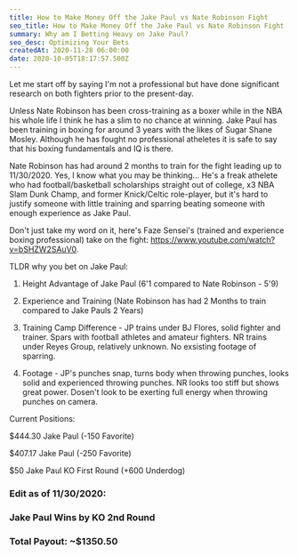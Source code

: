 ```yaml
---
title: How to Make Money Off the Jake Paul vs Nate Robinson Fight
seo_title: How to Make Money Off the Jake Paul vs Nate Robinson Fight
summary: Why am I Betting Heavy on Jake Paul?
seo_desc: Optimizing Your Bets
createdAt: 2020-11-28 06:00:00
date: 2020-10-05T18:17:57.500Z
---
```

Let me start off by saying I'm not a professional but have done significant research on both fighters prior to the present-day.

Unless Nate Robinson has been cross-training as a boxer while in the NBA his whole life I think he has a slim to no chance at winning. Jake Paul has been training in boxing for around 3 years with the likes of Sugar Shane Mosley. Although he has fought no professional atheletes it is safe to say that his boxing fundamentals and IQ is there.

Nate Robinson has had around 2 months to train for the fight leading up to 11/30/2020. Yes, I know what you may be thinking... He's a freak athelete who had football/basketball scholarships straight out of college, x3 NBA Slam Dunk Champ, and former Knick/Celtic role-player, but it's hard to justify someone with little training and sparring beating someone with enough experience as Jake Paul.

Don't just take my word on it, here's Faze Sensei's (trained and experience boxing professional) take on the fight: https://www.youtube.com/watch?v=bSHZW2SAuV0.

TLDR why you bet on Jake Paul:

1. Height Advantage of Jake Paul (6'1 compared to Nate Robinson - 5'9)

2. Experience and Training (Nate Robinson has had 2 Months to train compared to Jake Pauls 2 Years)

3. Training Camp Difference - JP trains under BJ Flores, solid fighter and trainer. Spars with football athletes and amateur fighters. NR trains under Reyes Group, relatively unknown. No exsisting footage of sparring.

4. Footage - JP's punches snap, turns body when throwing punches, looks solid and experienced throwing punches. NR looks too stiff but shows great power. Dosen't look to be exerting full energy when throwing punches on camera.

Current Positions: 

$444.30 Jake Paul (-150 Favorite) 

$407.17 Jake Paul (-250 Favorite) 

$50 Jake Paul KO First Round (+600 Underdog) 

### Edit as of 11/30/2020: 

### Jake Paul Wins by KO 2nd Round

### Total Payout: ~$1350.50 

